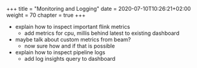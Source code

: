 +++
title = "Monitoring and Logging"
date = 2020-07-10T10:26:21+02:00
weight = 70
chapter = true
+++

- explain how to inspect important flink metrics
  - add metrics for cpu, millis behind latest to existing dashboard
- maybe talk about custom metrics from beam?
  - now sure how and if that is possible
- explain how to inspect pipeline logs
  - add log insights query to dashboard
